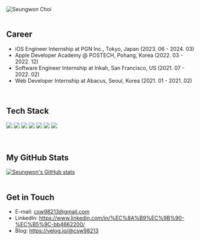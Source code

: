 <div align=left>
  
  ![Seungwon Choi](https://capsule-render.vercel.app/api?type=soft&color=40e0d0&height=200&section=header&text=Seungwon%20Choi&fontSize=70&desc=A%20Challenging%20Developer&fontAlignY=45&descAlignY=70&animation=fadeIn)
  </br>
  </br>
  ## Career
  - iOS Engineer Internship at PGN Inc., Tokyo, Japan (2023. 06 - 2024. 03)
  - Apple Developer Academy @ POSTECH, Pohang, Korea (2022. 03 - 2022. 12) 
  - Software Engineer Internship at Inkah, San Francisco, US (2021. 07 - 2022. 02) 
  - Web Developer Internship at Abacus, Seoul, Korea (2021. 01 - 2021. 02) 
  </br>
  
  ## Tech Stack
 <img src="https://img.shields.io/badge/Swift-F05138?style=flat-square&logo=Swift&logoColor=white"/> <img src="https://img.shields.io/badge/React-61DAFB?style=flat-square&logo=React&logoColor=black"/> <img src="https://img.shields.io/badge/Python-3776AB?style=flat-square&logo=Python&logoColor=white"/> <img src="https://img.shields.io/badge/Android-3DDC84?style=flat-square&logo=Android&logoColor=white"/> <img src="https://img.shields.io/badge/Firebase-FFCA28?style=flat-square&logo=Firebase&logoColor=black"/> <img src="https://img.shields.io/badge/Vue-4FC08D?style=flat-square&logo=Vue.js&logoColor=white"/> <img src="https://img.shields.io/badge/C-A8B9CC?style=flat-square&logo=C&logoColor=black"/>
  </br>
  </br>
  </br>
  ## My GitHub Stats
  [![Seungwon's GitHub stats](https://github-readme-stats.vercel.app/api?username=unuhqueen&theme=radical)](https://github.com/unuhqueen/github-readme-stats)
  <br/>
  <br/>
  ## Get in Touch
  - E-mail: csw98213@gmail.com
  - LinkedIn: https://www.linkedin.com/in/%EC%8A%B9%EC%9B%90-%EC%B5%9C-bb4662200/
  - Blog: https://velog.io/@csw98213

</div>
